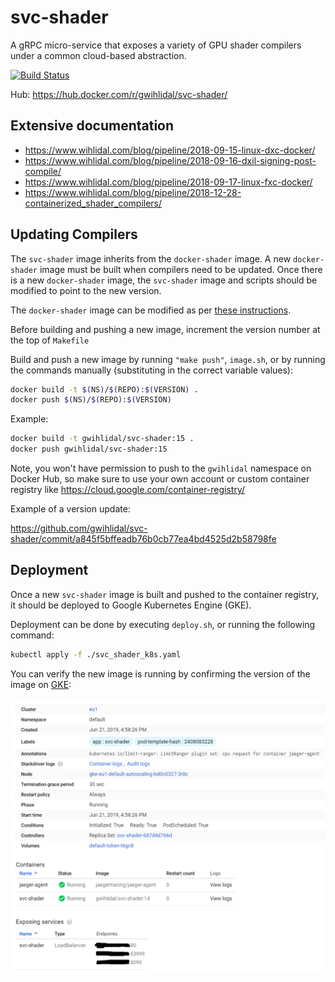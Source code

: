 # svc-shader

A gRPC micro-service that exposes a variety of GPU shader compilers under a common cloud-based abstraction.

[![Build Status](https://travis-ci.org/gwihlidal/svc-shader.svg?branch=master)](https://travis-ci.org/gwihlidal/svc-shader)

Hub: https://hub.docker.com/r/gwihlidal/svc-shader/

## Extensive documentation

- https://www.wihlidal.com/blog/pipeline/2018-09-15-linux-dxc-docker/
- https://www.wihlidal.com/blog/pipeline/2018-09-16-dxil-signing-post-compile/
- https://www.wihlidal.com/blog/pipeline/2018-09-17-linux-fxc-docker/
- https://www.wihlidal.com/blog/pipeline/2018-12-28-containerized_shader_compilers/

## Updating Compilers

The `svc-shader` image inherits from the `docker-shader` image. A new `docker-shader` image must be built when compilers need to be updated. Once there is a new `docker-shader` image, the `svc-shader` image and scripts should be modified to point to the new version.

The `docker-shader` image can be modified as per [these instructions](https://github.com/gwihlidal/docker-shader#updating-compilers).

Before building and pushing a new image, increment the version number at the top of `Makefile`

Build and push a new image by running `"make push"`, `image.sh`, or by running the commands manually (substituting in the correct variable values):

```bash
docker build -t $(NS)/$(REPO):$(VERSION) .
docker push $(NS)/$(REPO):$(VERSION)
```

Example:

```bash
docker build -t gwihlidal/svc-shader:15 .
docker push gwihlidal/svc-shader:15
```

Note, you won't have permission to push to the `gwihlidal` namespace on Docker Hub, so make sure to use your own account or custom container registry like https://cloud.google.com/container-registry/

Example of a version update:

https://github.com/gwihlidal/svc-shader/commit/a845f5bffeadb76b0cb77ea4bd4525d2b58798fe

## Deployment

Once a new `svc-shader` image is built and pushed to the container registry, it should be deployed to Google Kubernetes Engine (GKE).

Deployment can be done by executing `deploy.sh`, or running the following command:

```bash
kubectl apply -f ./svc_shader_k8s.yaml
```

You can verify the new image is running by confirming the version of the image on [GKE](https://console.cloud.google.com):

![alt text](https://github.com/gwihlidal/svc-shader/blob/master/svc_shader.png "Deployed Version")
